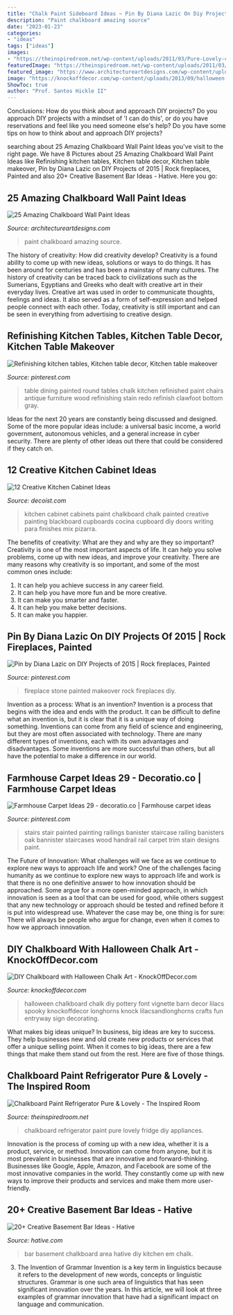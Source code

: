 ```yaml
---
title: "Chalk Paint Sideboard Ideas ~ Pin By Diana Lazic On Diy Projects Of 2015"
description: "Paint chalkboard amazing source"
date: "2023-01-23"
categories:
- "ideas"
tags: ["ideas"]
images:
- "https://theinspiredroom.net/wp-content/uploads/2011/03/Pure-Lovely-chalkboard_fridge_redo_11.14.jpg"
featuredImage: "https://theinspiredroom.net/wp-content/uploads/2011/03/Pure-Lovely-chalkboard_fridge_redo_11.14.jpg"
featured_image: "https://www.architectureartdesigns.com/wp-content/uploads/2013/06/137-630x982.jpg"
image: "https://knockoffdecor.com/wp-content/uploads/2013/09/halloween-chalkboard1.jpg"
ShowToc: true
author: "Prof. Santos Hickle II"
---
```



Conclusions: How do you think about and approach DIY projects?
Do you approach DIY projects with a mindset of 'I can do this', or do you have reservations and feel like you need someone else's help? Do you have some tips on how to think about and approach DIY projects?

	

		
searching about 25 Amazing Chalkboard Wall Paint Ideas you've visit to the right page. We have 8 Pictures about 25 Amazing Chalkboard Wall Paint Ideas like Refinishing kitchen tables, Kitchen table decor, Kitchen table makeover, Pin by Diana Lazic on DIY Projects of 2015 | Rock fireplaces, Painted and also 20+ Creative Basement Bar Ideas - Hative. Here you go:
		
    
## 25 Amazing Chalkboard Wall Paint Ideas

<img loading=lazy src="https://www.architectureartdesigns.com/wp-content/uploads/2013/06/137-630x982.jpg" onerror="this.onerror=null;this.src='https://tse4.mm.bing.net/th?id=OIP.onuR558ZkQ2wfOYs-5txLQHaLi&amp;pid=15.1';" alt="25 Amazing Chalkboard Wall Paint Ideas">

_Source: architectureartdesigns.com_

>paint chalkboard amazing source. 

	

The history of creativity: How did creativity develop?
Creativity is a found ability to come up with new ideas, solutions or ways to do things. It has been around for centuries and has been a mainstay of many cultures. The history of creativity can be traced back to civilizations such as the Sumerians, Egyptians and Greeks who dealt with creative art in their everyday lives. Creative art was used in order to communicate thoughts, feelings and ideas. It also served as a form of self-expression and helped people connect with each other. Today, creativity is still important and can be seen in everything from advertising to creative design.

    
## Refinishing Kitchen Tables, Kitchen Table Decor, Kitchen Table Makeover

<img loading=lazy src="https://i.pinimg.com/736x/87/d5/09/87d5097e26635f1d982a2c4650b577d8--refinished-table-refinish-round-table.jpg" onerror="this.onerror=null;this.src='https://tse2.mm.bing.net/th?id=OIP.1O86utBnzDRLrCiRX54fdwHaJ3&amp;pid=15.1';" alt="Refinishing kitchen tables, Kitchen table decor, Kitchen table makeover">

_Source: pinterest.com_

>table dining painted round tables chalk kitchen refinished paint chairs antique furniture wood refinishing stain redo refinish clawfoot bottom gray. 

	

Ideas for the next 20 years are constantly being discussed and designed. Some of the more popular ideas include: a universal basic income, a world government, autonomous vehicles, and a general increase in cyber security. There are plenty of other ideas out there that could be considered if they catch on.

    
## 12 Creative Kitchen Cabinet Ideas

<img loading=lazy src="http://cdn.decoist.com/wp-content/uploads/2012/09/Kitchen-cabinets-with-chalkboard-paint.jpg" onerror="this.onerror=null;this.src='https://tse1.mm.bing.net/th?id=OIP.zjPH37CR-phoD2BjKzUvkwHaLH&amp;pid=15.1';" alt="12 Creative Kitchen Cabinet Ideas">

_Source: decoist.com_

>kitchen cabinet cabinets paint chalkboard chalk painted creative painting blackboard cupboards cocina cupboard diy doors writing para finishes mix pizarra. 

	

The benefits of creativity: What are they and why are they so important?
Creativity is one of the most important aspects of life. It can help you solve problems, come up with new ideas, and improve your creativity. There are many reasons why creativity is so important, and some of the most common ones include: 
1) It can help you achieve success in any career field.
2) It can help you have more fun and be more creative. 
3) It can make you smarter and faster. 
4) It can help you make better decisions. 
5) It can make you happier.

    
## Pin By Diana Lazic On DIY Projects Of 2015 | Rock Fireplaces, Painted

<img loading=lazy src="https://i.pinimg.com/736x/d6/06/16/d6061682bc48cd49780f783fef8c0dfe--stone-fireplace-makeover-painted-stone-fireplace.jpg?b=t" onerror="this.onerror=null;this.src='https://tse3.mm.bing.net/th?id=OIP.x8WFbs-NtVkl1XUIvEGfmgHaLH&amp;pid=15.1';" alt="Pin by Diana Lazic on DIY Projects of 2015 | Rock fireplaces, Painted">

_Source: pinterest.com_

>fireplace stone painted makeover rock fireplaces diy. 

	

Invention as a process: What is an invention?
Invention is a process that begins with the idea and ends with the product. It can be difficult to define what an invention is, but it is clear that it is a unique way of doing something. Inventions can come from any field of science and engineering, but they are most often associated with technology. There are many different types of inventions, each with its own advantages and disadvantages. Some inventions are more successful than others, but all have the potential to make a difference in our world.

    
## Farmhouse Carpet Ideas 29 - Decoratio.co | Farmhouse Carpet Ideas

<img loading=lazy src="https://i.pinimg.com/736x/35/11/32/351132f5788641c9d9b629eba5efc2f3.jpg" onerror="this.onerror=null;this.src='https://tse4.mm.bing.net/th?id=OIP.eG9F1nHDJ6urzdXtSDoiGgHaLH&amp;pid=15.1';" alt="Farmhouse Carpet Ideas 29 - decoratio.co | Farmhouse carpet ideas">

_Source: pinterest.com_

>stairs stair painted painting railings banister staircase railing banisters oak bannister staircases wood handrail rail carpet trim stain designs paint. 

	

The Future of Innovation: What challenges will we face as we continue to explore new ways to approach life and work?
One of the challenges facing humanity as we continue to explore new ways to approach life and work is that there is no one definitive answer to how innovation should be approached. Some argue for a more open-minded approach, in which innovation is seen as a tool that can be used for good, while others suggest that any new technology or approach should be tested and refined before it is put into widespread use. Whatever the case may be, one thing is for sure: There will always be people who argue for change, even when it comes to how we approach innovation.

    
## DIY Chalkboard With Halloween Chalk Art - KnockOffDecor.com

<img loading=lazy src="https://knockoffdecor.com/wp-content/uploads/2013/09/halloween-chalkboard1.jpg" onerror="this.onerror=null;this.src='https://tse1.mm.bing.net/th?id=OIP.Kdi6BikwDTq7deKn2JHaKAHaKd&amp;pid=15.1';" alt="DIY Chalkboard with Halloween Chalk Art - KnockOffDecor.com">

_Source: knockoffdecor.com_

>halloween chalkboard chalk diy pottery font vignette barn decor lilacs spooky knockoffdecor longhorns knock lilacsandlonghorns crafts fun entryway sign decorating. 

	

What makes big ideas unique?
In business, big ideas are key to success. They help businesses new and old create new products or services that offer a unique selling point. When it comes to big ideas, there are a few things that make them stand out from the rest. Here are five of those things.

    
## Chalkboard Paint Refrigerator Pure &amp; Lovely - The Inspired Room

<img loading=lazy src="https://theinspiredroom.net/wp-content/uploads/2011/03/Pure-Lovely-chalkboard_fridge_redo_11.14.jpg" onerror="this.onerror=null;this.src='https://tse2.mm.bing.net/th?id=OIP.r0YmebWRHeLF0FeUyP9I7wHaLH&amp;pid=15.1';" alt="Chalkboard Paint Refrigerator Pure &amp; Lovely - The Inspired Room">

_Source: theinspiredroom.net_

>chalkboard refrigerator paint pure lovely fridge diy appliances. 

	

Innovation is the process of coming up with a new idea, whether it is a product, service, or method. Innovation can come from anyone, but it is most prevalent in businesses that are innovative and forward-thinking. Businesses like Google, Apple, Amazon, and Facebook are some of the most innovative companies in the world. They constantly come up with new ways to improve their products and services and make them more user-friendly.

    
## 20+ Creative Basement Bar Ideas - Hative

<img loading=lazy src="http://hative.com/wp-content/uploads/2014/05/basement-bar-ideas/5-diy-chalkboard-wal.jpg" onerror="this.onerror=null;this.src='https://tse1.mm.bing.net/th?id=OIP.8kLX5nqRVEjPn8PVthRJZQHaLL&amp;pid=15.1';" alt="20+ Creative Basement Bar Ideas - Hative">

_Source: hative.com_

>bar basement chalkboard area hative diy kitchen em chalk. 

	

3. The Invention of Grammar
Invention is a key term in linguistics because it refers to the development of new words, concepts or linguistic structures. Grammar is one such area of linguistics that has seen significant innovation over the years. In this article, we will look at three examples of grammar innovation that have had a significant impact on language and communication.


